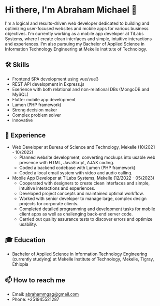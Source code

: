 # Hi there, I'm Abraham Michael 👋

I'm a logical and results-driven web developer dedicated to building and optimizing user-focused websites and mobile apps for various business objectives. I'm currently working as a mobile app developer at TiLabs Systems, where I create clean interfaces and simple, intuitive interactions and experiences. I'm also pursuing my Bachelor of Applied Science in Information Technology Engineering at Mekelle Institute of Technology.

## 🛠️ Skills
- Frontend SPA development using vue/vue3
- REST API development in Express.js
- Exerience with both relational and non-relational DBs (MongoDB and MySQL)
- Flutter mobile app development
- Lumen (PHP framework)
- Strong decision maker
- Complex problem solver
- Innovative

## 💼 Experience
- Web Developer at Bureau of Science and Technology, Mekelle (10/2021 - 10/2022)
  - Planned website development, converting mockups into usable web presence with HTML, JavaScript, AJAX coding.
  - Coded a backend codebase with Lumen (PHP framework)
  - Coded a local email system with video and audio calling.
- Mobile App Developer at TiLabs Systems, Mekelle (12/2022 - 05/2023)
  - Cooperated with designers to create clean interfaces and simple, intuitive interactions and experiences.
  - Developed project concepts and maintained optimal workflow.
  - Worked with senior developer to manage large, complex design projects for corporate clients.
  - Completed detailed programming and development tasks for mobile client apps as well as challenging back-end server code.
  - Carried out quality assurance tests to discover errors and optimize usability.

## 🎓 Education
- Bachelor of Applied Science in Information Technology Engineering (currently studying) at Mekelle Institute of Technology, Mekelle, Tigray, Ethiopia

## 📫 How to reach me
- Email: abrahammgag@gmail.com
- Phone: +251945521287
